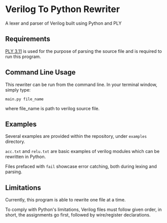# Verilog To Python Rewriter

A lexer and parser of Verilog built using Python and PLY

## Requirements

[PLY 3.11](http://www.dabeaz.com/ply/) is used for the purpose of parsing the source file and is required to run this program.

## Command Line Usage

This rewriter can be run from the command line. In your terminal window, simply type:

```
main.py file_name
```

where file_name is path to verilog source file.

## Examples

Several examples are provided within the repository, under `examples` directory. 

`acc.txt` and `relu.txt` are basic examples of verilog modules which can be rewritten in Python.


Files prefaced with `fail` showcase error catching, both during lexing and parsing.

## Limitations

Currently, this program is able to rewrite one file at a time.

To comply with Python's limitations, Verilog files must follow given order, in short, the assignments go first, followed by wire/register declarations.

